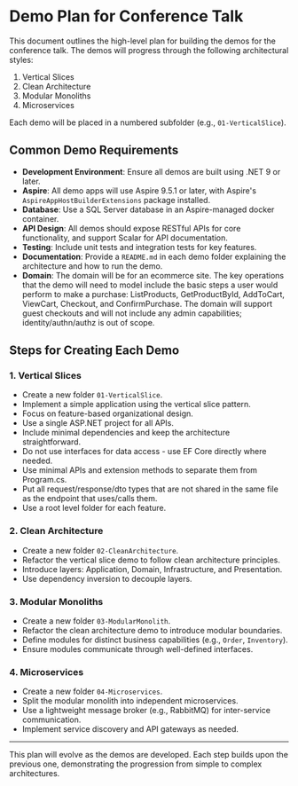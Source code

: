 # Demo Plan for Conference Talk

This document outlines the high-level plan for building the demos for the conference talk. The demos will progress through the following architectural styles:

1. Vertical Slices
2. Clean Architecture
3. Modular Monoliths
4. Microservices

Each demo will be placed in a numbered subfolder (e.g., `01-VerticalSlice`).

## Common Demo Requirements

- **Development Environment**: Ensure all demos are built using .NET 9 or later.
- **Aspire**: All demo apps will use Aspire 9.5.1 or later, with Aspire's `AspireAppHostBuilderExtensions` package installed.
- **Database**: Use a SQL Server database in an Aspire-managed docker container.
- **API Design**: All demos should expose RESTful APIs for core functionality, and support Scalar for API documentation.
- **Testing**: Include unit tests and integration tests for key features.
- **Documentation**: Provide a `README.md` in each demo folder explaining the architecture and how to run the demo.
- **Domain**: The domain will be for an ecommerce site. The key operations that the demo will need to model include the basic steps a user would perform to make a purchase: ListProducts, GetProductById, AddToCart, ViewCart, Checkout, and ConfirmPurchase. The domain will support guest checkouts and will not include any admin capabilities; identity/authn/authz is out of scope.

## Steps for Creating Each Demo

### 1. Vertical Slices
- Create a new folder `01-VerticalSlice`.
- Implement a simple application using the vertical slice pattern.
- Focus on feature-based organizational design.
- Use a single ASP.NET project for all APIs.
- Include minimal dependencies and keep the architecture straightforward.
- Do not use interfaces for data access - use EF Core directly where needed.
- Use minimal APIs and extension methods to separate them from Program.cs.
- Put all request/response/dto types that are not shared in the same file as the endpoint that uses/calls them.
- Use a root level folder for each feature.

### 2. Clean Architecture
- Create a new folder `02-CleanArchitecture`.
- Refactor the vertical slice demo to follow clean architecture principles.
- Introduce layers: Application, Domain, Infrastructure, and Presentation.
- Use dependency inversion to decouple layers.

### 3. Modular Monoliths
- Create a new folder `03-ModularMonolith`.
- Refactor the clean architecture demo to introduce modular boundaries.
- Define modules for distinct business capabilities (e.g., `Order`, `Inventory`).
- Ensure modules communicate through well-defined interfaces.

### 4. Microservices
- Create a new folder `04-Microservices`.
- Split the modular monolith into independent microservices.
- Use a lightweight message broker (e.g., RabbitMQ) for inter-service communication.
- Implement service discovery and API gateways as needed.

---

This plan will evolve as the demos are developed. Each step builds upon the previous one, demonstrating the progression from simple to complex architectures.